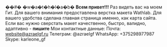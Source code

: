 ��#� �w�a�t�h�l�a�b�
<b>Всем привет!!!</b>
Раз видеть вас на моем Гит. Для вашего внимания предоставлена верстка макета Wathlab.
Для вашего удобства сделана главная страница именно, как карта сайта. 
Если вас нужно сверстать макет качественно, быстро, валидно, адаптивно - <b>**пишите**</b>
Мои контактные данные:
Почта: website@azraelgf.ru
Телеграм: @azraelgf
WhatsApp: +375298977987
Skype: karleone_gf
